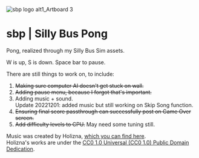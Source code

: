 ![sbp logo alt1_Artboard 3](https://user-images.githubusercontent.com/108698268/203157487-44ab2517-5c75-4761-971e-fadcbdc2ebf7.png)
# sbp | Silly Bus Pong
Pong, realized through my Silly Bus Sim assets.

W is up,
S is down.
Space bar to pause.

There are still things to work on, to include:
1. <s>Making sure computer AI doesn't get stuck on wall.</s>
2. <s>Adding pause menu, because I forgot that's important.</s>
3. Adding music + sound.<br> Update 20221201: added music but still working on Skip Song function.
4. <s>Ensuring final score passthrough can successfully post on Game Over screen.</s>
5. <s>Add difficulty levels to CPU.</s> May need some tuning still.

Music was created by Holizna, <a href="https://freemusicarchive.org/music/holiznacc0/city-slacker">which you can find here</a>.<br> Holizna's works are under the <a href="https://creativecommons.org/publicdomain/zero/1.0/">CC0 1.0 Universal (CC0 1.0) Public Domain Dedication</a>.
